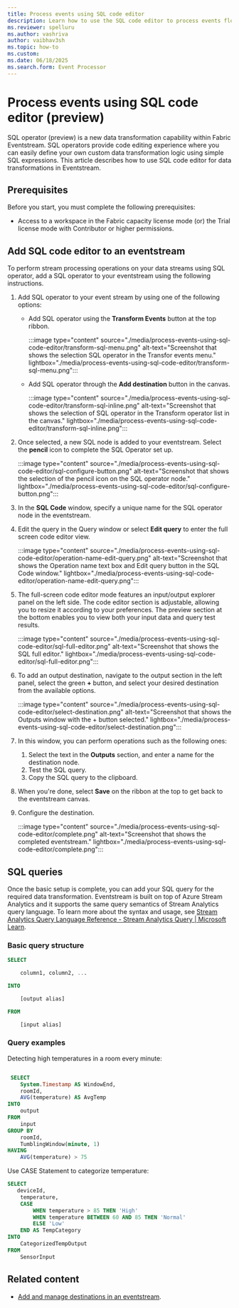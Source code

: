 ```yaml
---
title: Process events using SQL code editor
description: Learn how to use the SQL code editor to process events flowing through eventstreams. 
ms.reviewer: spelluru
ms.author: vashriva
author: vaibhav3sh
ms.topic: how-to
ms.custom:
ms.date: 06/18/2025
ms.search.form: Event Processor
---
```


# Process events using SQL code editor (preview) 
SQL operator (preview) is a new data transformation capability within Fabric Eventstream. SQL operators provide code editing experience where you can easily define your own custom data transformation logic using simple SQL expressions. This article describes how to use SQL code editor for data transformations in Eventstream.  

## Prerequisites 
Before you start, you must complete the following prerequisites: 

- Access to a workspace in the Fabric capacity license mode (or) the Trial license mode with Contributor or higher permissions.

## Add SQL code editor to an eventstream
To perform stream processing operations on your data streams using SQL operator, add a SQL operator to your eventstream using the following instructions. 

1. Add SQL operator to your event stream by using one of the following options:
    - Add SQL operator using the **Transform Events** button at the top ribbon. 

        :::image type="content" source="./media/process-events-using-sql-code-editor/transform-sql-menu.png" alt-text="Screenshot that shows the selection SQL operator in the Transfor events menu." lightbox="./media/process-events-using-sql-code-editor/transform-sql-menu.png":::
    - Add SQL operator through the **Add destination** button in the canvas.

        :::image type="content" source="./media/process-events-using-sql-code-editor/transform-sql-inline.png" alt-text="Screenshot that shows the selection of SQL operator in the Transform operator list in the canvas." lightbox="./media/process-events-using-sql-code-editor/transform-sql-inline.png":::
1. Once selected, a new SQL node is added to your eventstream. Select the **pencil** icon to complete the SQL Operator set up.  

      :::image type="content" source="./media/process-events-using-sql-code-editor/sql-configure-button.png" alt-text="Screenshot that shows the selection of the pencil icon on the SQL operator node." lightbox="./media/process-events-using-sql-code-editor/sql-configure-button.png":::
1. In the **SQL Code** window, specify a unique name for the SQL operator node in the eventstream.
1. Edit the query in the Query window or select **Edit query** to enter the full screen code editor view.  

      :::image type="content" source="./media/process-events-using-sql-code-editor/operation-name-edit-query.png" alt-text="Screenshot that shows the Operation name text box and Edit query button in the SQL Code window." lightbox="./media/process-events-using-sql-code-editor/operation-name-edit-query.png":::    
1. The full-screen code editor mode features an input/output explorer panel on the left side. The code editor section is adjustable, allowing you to resize it according to your preferences. The preview section at the bottom enables you to view both your input data and query test results. 

      :::image type="content" source="./media/process-events-using-sql-code-editor/sql-full-editor.png" alt-text="Screenshot that shows the SQL full editor." lightbox="./media/process-events-using-sql-code-editor/sql-full-editor.png":::    
1. To add an output destination, navigate to the output section in the left panel, select the green **+** button, and select your desired destination from the available options. 

      :::image type="content" source="./media/process-events-using-sql-code-editor/select-destination.png" alt-text="Screenshot that shows the Outputs window with the + button selected." lightbox="./media/process-events-using-sql-code-editor/select-destination.png":::    
1. In this window, you can perform operations such as the following ones:
    1. Select the text in the **Outputs** section, and enter a name for the destination node. 
    1. Test the SQL query. 
    1. Copy the SQL query to the clipboard.
1. When you're done, select **Save** on the ribbon at the top to get back to the eventstream canvas.  
1. Configure the destination.

    :::image type="content" source="./media/process-events-using-sql-code-editor/complete.png" alt-text="Screenshot that shows the completed eventstream." lightbox="./media/process-events-using-sql-code-editor/complete.png":::        

## SQL queries
Once the basic setup is complete, you can add your SQL query for the required data transformation. Eventstream is built on top of Azure Stream Analytics and it supports the same query semantics of Stream Analytics query language. To learn more about the syntax and usage, see [Stream Analytics Query Language Reference - Stream Analytics Query | Microsoft Learn](/stream-analytics-query/stream-analytics-query-language-reference).

### Basic query structure

```sql
SELECT 

    column1, column2, ... 

INTO 

    [output alias] 

FROM 

    [input alias] 
```

### Query examples

Detecting high temperatures in a room every minute:

```sql

 SELECT 
    System.Timestamp AS WindowEnd, 
    roomId, 
    AVG(temperature) AS AvgTemp 
INTO 
    output 
FROM 
    input 
GROUP BY 
    roomId, 
    TumblingWindow(minute, 1) 
HAVING 
    AVG(temperature) > 75 
```
 
Use CASE Statement to categorize temperature:

```sql
SELECT
   deviceId, 
    temperature, 
    CASE  
        WHEN temperature > 85 THEN 'High' 
        WHEN temperature BETWEEN 60 AND 85 THEN 'Normal' 
        ELSE 'Low' 
    END AS TempCategory 
INTO 
    CategorizedTempOutput 
FROM 
    SensorInput 
```

## Related content

- [Add and manage destinations in an eventstream](./add-manage-eventstream-destinations.md).
